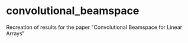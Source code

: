 # convolutional_beamspace
Recreation of results for the paper "Convolutional Beamspace for Linear Arrays"
